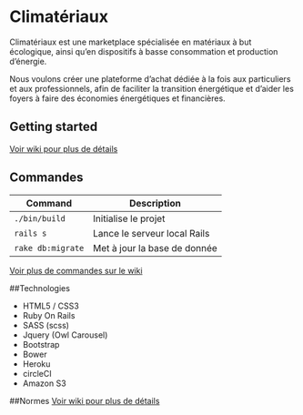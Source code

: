 # Climatériaux

Climatériaux est une marketplace spécialisée en matériaux à but écologique, 
ainsi qu’en dispositifs à basse consommation et production d’énergie.

Nous voulons créer une plateforme d’achat dédiée à la fois aux particuliers et aux
professionnels, afin de faciliter la transition énergétique et d’aider les foyers à faire
des économies énergétiques et financières.

## Getting started
[Voir wiki pour plus de détails](https://github.com/cle61/climateriaux/wiki/Installation)

## Commandes

| Command | Description |
| --- | --- |
| `./bin/build` | Initialise le projet |
| `rails s` | Lance le serveur local Rails |
| `rake db:migrate` | Met à jour la base de donnée |

[Voir plus de commandes sur le wiki](https://github.com/cle61/climateriaux/wiki/Commandes-utiles)


##Technologies
- HTML5 / CSS3
- Ruby On Rails
- SASS (scss)
- Jquery (Owl Carousel)
- Bootstrap
- Bower
- Heroku
- circleCI
- Amazon S3

##Normes
[Voir wiki pour plus de détails](https://github.com/cle61/climateriaux/wiki/Normes)

